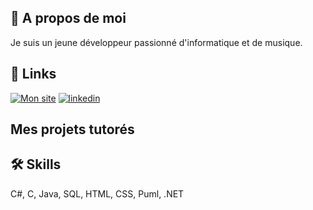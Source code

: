 
## 🚀 A propos de moi
Je suis un jeune développeur passionné d'informatique et de musique.


## 🔗 Links
[![Mon site](https://img.shields.io/badge/my_portfolio-000?style=for-the-badge&logo=ko-fi&logoColor=white)](http://hertschuh.com/)
[![linkedin](https://img.shields.io/badge/linkedin-0A66C2?style=for-the-badge&logo=linkedin&logoColor=white)](https://www.linkedin.com/in/hertschuh/)



## Mes projets tutorés 

## 🛠 Skills
C#, C, Java, SQL, HTML, CSS, Puml, .NET
